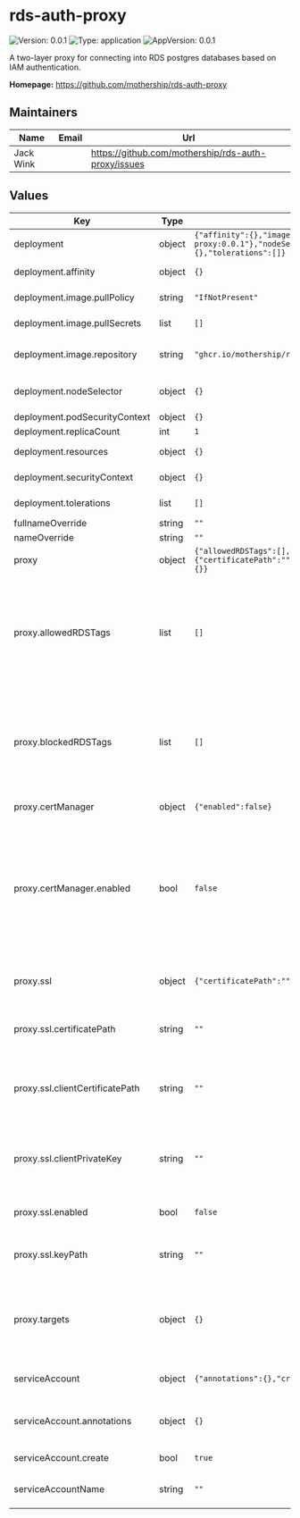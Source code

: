 # rds-auth-proxy

![Version: 0.0.1](https://img.shields.io/badge/Version-0.0.1-informational?style=flat-square) ![Type: application](https://img.shields.io/badge/Type-application-informational?style=flat-square) ![AppVersion: 0.0.1](https://img.shields.io/badge/AppVersion-0.0.1-informational?style=flat-square)

A two-layer proxy for connecting into RDS postgres databases based on IAM authentication.

**Homepage:** <https://github.com/mothership/rds-auth-proxy>

## Maintainers

| Name | Email | Url |
| ---- | ------ | --- |
| Jack Wink |  | https://github.com/mothership/rds-auth-proxy/issues |

## Values

| Key | Type | Default | Description |
|-----|------|---------|-------------|
| deployment | object | `{"affinity":{},"image":{"pullPolicy":"IfNotPresent","pullSecrets":[],"repository":"ghcr.io/mothership/rds-auth-proxy:0.0.1"},"nodeSelector":{},"podSecurityContext":{},"replicaCount":1,"resources":{},"securityContext":{},"tolerations":[]}` | Deployment resource settings  |
| deployment.affinity | object | `{}` | Affinity rules for the proxy deployment  |
| deployment.image.pullPolicy | string | `"IfNotPresent"` | Image pull policy for the proxy  |
| deployment.image.pullSecrets | list | `[]` | Image pull policy for the proxy deployment  |
| deployment.image.repository | string | `"ghcr.io/mothership/rds-auth-proxy:0.0.1"` | If you want to bundle your own proxy distribution, you can change the image/tag  |
| deployment.nodeSelector | object | `{}` | Node selector, if you want to deploy it to a particular node group |
| deployment.podSecurityContext | object | `{}` | Pod security context  |
| deployment.replicaCount | int | `1` | Number of pods to run |
| deployment.resources | object | `{}` | Resources for the proxy deployment  |
| deployment.securityContext | object | `{}` | Container security context for the proxy  |
| deployment.tolerations | list | `[]` | Tolerations for the proxy deployment  |
| fullnameOverride | string | `""` |  |
| nameOverride | string | `""` |  |
| proxy | object | `{"allowedRDSTags":[],"blockedRDSTags":[],"certManager":{"enabled":false},"ssl":{"certificatePath":"","clientCertificatePath":"","clientPrivateKey":"","enabled":false,"keyPath":""},"targets":{}}` | Settings for the proxy itself |
| proxy.allowedRDSTags | list | `[]` | Tags used to filter RDS instances. If empty, all RDS postgres instances are allowed to connect through the proxy unless otherwise blocked.  If multiple tags are set, allowed tags must be on  the RDS instance, and their values must match the value exactly. |
| proxy.blockedRDSTags | list | `[]` | Tags used to filter RDS instances. If empty, all RDS postgres instances are allowed to connect  through the proxy. If multiple tags are set, ANY matching tag on the RDS instance will stop the proxy connecting to it. |
| proxy.certManager | object | `{"enabled":false}` | Set to false if you want to bring your own certificate  |
| proxy.certManager.enabled | bool | `false` | If true, creates client SSL certificates using certManager. Client certificates are  used in the sessions with RDS instances. If proxy.ssl.enabled is also true, this will  issue a self-signed certificate for communication between clients and the proxy server.  |
| proxy.ssl | object | `{"certificatePath":"","clientCertificatePath":"","clientPrivateKey":"","enabled":false,"keyPath":""}` | The SSL config for the proxy itself. SSL for individual  hosts/targets is defined below |
| proxy.ssl.certificatePath | string | `""` | Path in the container to the proxy's SSL certificate, if proxy.certManager.enabled is true, this is ignored. |
| proxy.ssl.clientCertificatePath | string | `""` | Path in the container to the SSL certificate for outbound connections to RDS. if proxy.certManager.enabled is true, this is ignored. |
| proxy.ssl.clientPrivateKey | string | `""` | Path in the container to the SSL private key for outbound connections to RDS.  If proxy.certManager.enabled is true, this is ignored. |
| proxy.ssl.enabled | bool | `false` | If true, the proxy will enable clients to use SSL when connecting to it |
| proxy.ssl.keyPath | string | `""` | Path in the container to the proxy's SSL private key, if proxy.certManager.enabled is true, this is ignored. |
| proxy.targets | object | `{}` | ({ "name": { "host": string, "ssl": { "mode": "disable" }}}) Additional databases that you want the proxy to allow connections to, like self-hosted postgres  instances. |
| serviceAccount | object | `{"annotations":{},"create":true}` | Service account settings if we create the service account  |
| serviceAccount.annotations | object | `{}` | Annotations for the service-account - this can be used for IRSA  auth to AWS |
| serviceAccount.create | bool | `true` | Creates a service account for you if true |
| serviceAccountName | string | `""` | Service account name for the proxy deployment, if you own service-account |

